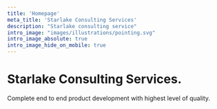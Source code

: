 ```yaml
---
title: 'Homepage'
meta_title: 'Starlake Consulting Services'
description: "Starlake consulting service"
intro_image: "images/illustrations/pointing.svg"
intro_image_absolute: true
intro_image_hide_on_mobile: true
---
```


# Starlake Consulting Services.

Complete end to end product development with highest level of quality.

